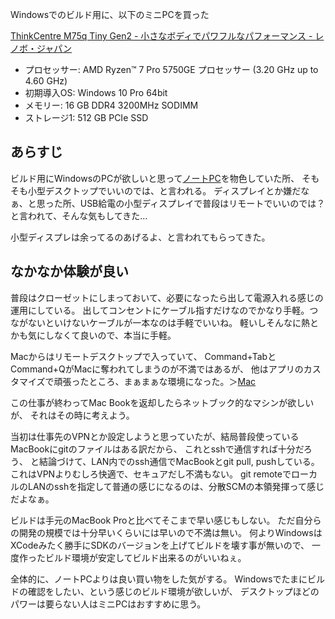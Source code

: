 Windowsでのビルド用に、以下のミニPCを買った

[ThinkCentre M75q Tiny Gen2 - 小さなボディでパワフルなパフォーマンス - レノボ・ジャパン](https://www.lenovo.com/jp/ja/desktops/thinkcentre/m-series-tiny/ThinkCentre-M75q-Gen-2/p/11TC1MTM7G2)

- プロセッサー: AMD Ryzen™ 7 Pro 5750GE プロセッサー (3.20 GHz up to 4.60 GHz)
-  初期導入OS: Windows 10 Pro 64bit
-  メモリー: 16 GB DDR4 3200MHz SODIMM
-  ストレージ1: 512 GB PCIe SSD

## あらすじ

ビルド用にWindowsのPCが欲しいと思って[ノートPC](%E3%83%8E%E3%83%BC%E3%83%88PC.md)を物色していた所、
そもそも小型デスクトップでいいのでは、と言われる。
ディスプレイとか嫌だなぁ、と思った所、USB給電の小型ディスプレイで普段はリモートでいいのでは？と言われて、そんな気もしてきた…

小型ディスプレは余ってるのあげるよ、と言われてもらってきた。

## なかなか体験が良い

普段はクローゼットにしまっておいて、必要になったら出して電源入れる感じの運用にしている。
出してコンセントにケーブル指すだけなのでかなり手軽。つながないといけないケーブルが一本なのは手軽でいいね。
軽いしそんなに熱とかも気にしなくて良いので、本当に手軽。

Macからはリモートデスクトップで入っていて、
Command+TabとCommand+QがMacに奪われてしまうのが不満ではあるが、
他はアプリのカスタマイズで頑張ったところ、まぁまぁな環境になった。＞[Mac](Mac.md)

この仕事が終わってMac Bookを返却したらネットブック的なマシンが欲しいが、
それはその時に考えよう。

当初は仕事先のVPNとか設定しようと思っていたが、結局普段使っているMacBookにgitのファイルはある訳だから、
これとsshで通信すれば十分だろう、
と結論づけて、LAN内でのssh通信でMacBookとgit pull, pushしている。
これはVPNよりむしろ快適で、セキュアだし不満もない。
git remoteでローカルのLANのsshを指定して普通の感じになるのは、分散SCMの本領発揮って感じだよなぁ。

ビルドは手元のMacBook Proと比べてそこまで早い感じもしない。
ただ自分らの開発の規模では十分早いくらいには早いので不満は無い。
何よりWindowsはXCodeみたく勝手にSDKのバージョンを上げてビルドを壊す事が無いので、
一度作ったビルド環境が安定してビルド出来るのがいいねぇ。

全体的に、ノートPCよりは良い買い物をした気がする。
Windowsでたまにビルドの確認をしたい、という感じのビルド環境が欲しいが、
デスクトップほどのパワーは要らない人はミニPCはおすすめに思う。